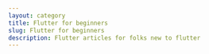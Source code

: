 ```yaml
---
layout: category
title: Flutter for beginners
slug: Flutter for beginners
description: Flutter articles for folks new to flutter
---
```

